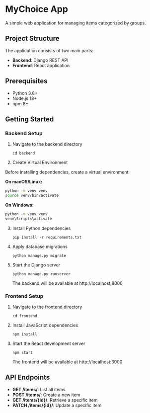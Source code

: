 # MyChoice App

A simple web application for managing items categorized by groups.

## Project Structure

The application consists of two main parts:
- **Backend**: Django REST API
- **Frontend**: React application

## Prerequisites

- Python 3.8+
- Node.js 18+
- npm 8+

## Getting Started

### Backend Setup

1. Navigate to the backend directory
   ```
   cd backend
   ```
2. Create Virtual Environment

Before installing dependencies, create a virtual environment:

**On macOS/Linux:**
```bash
python -m venv venv
source venv/bin/activate
```

**On Windows:**
```bash
python -m venv venv
venv\Scripts\activate
```

3. Install Python dependencies
   ```
   pip install -r requirements.txt
   ```

4. Apply database migrations
   ```
   python manage.py migrate
   ```

5. Start the Django server
   ```
   python manage.py runserver
   ```
   The backend will be available at http://localhost:8000

### Frontend Setup

1. Navigate to the frontend directory
   ```
   cd frontend
   ```

2. Install JavaScript dependencies
   ```
   npm install
   ```

3. Start the React development server
   ```
   npm start
   ```
   The frontend will be available at http://localhost:3000

## API Endpoints

- **GET /items/**: List all items
- **POST /items/**: Create a new item
- **GET /items/{id}/**: Retrieve a specific item
- **PATCH /items/{id}/**: Update a specific item
